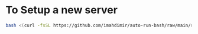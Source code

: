 # To Setup a new server

```bash
bash <(curl -fsSL https://github.com/imahdimir/auto-run-bash/raw/main/setup_server.sh)
```
